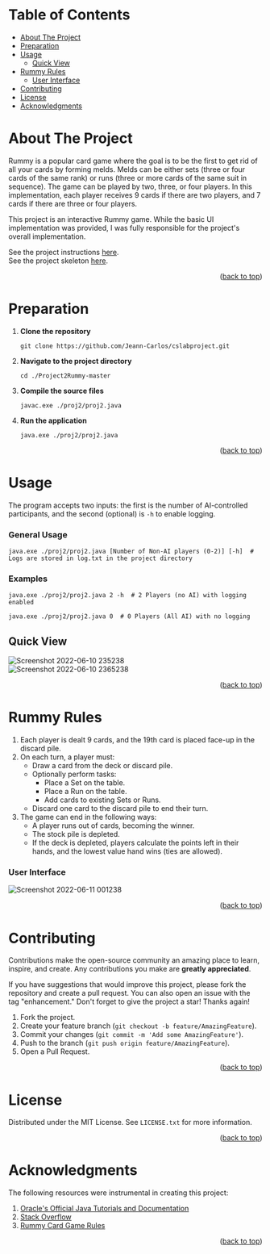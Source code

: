 
<div id="top"></div>

<!-- TABLE OF CONTENTS -->
# Table of Contents

<ul>
  <li><a href="#about-the-project">About The Project</a></li>
  <li><a href="#preparation">Preparation</a></li>
  <li>
    <a href="#usage">Usage</a>
    <ul>
      <li><a href="#quick-view">Quick View</a></li>
    </ul>
  </li>
  <li>
    <a href="#rummy-rules">Rummy Rules</a>
    <ul>
      <li><a href="#user-interface">User Interface</a></li>
    </ul>
  </li>
  <li><a href="#contributing">Contributing</a></li>
  <li><a href="#license">License</a></li>
  <li><a href="#acknowledgments">Acknowledgments</a></li>
</ul>

<!-- ABOUT THE PROJECT -->
# About The Project

Rummy is a popular card game where the goal is to be the first to get rid of all your cards by forming melds. Melds can be either sets (three or four cards of the same rank) or runs (three or more cards of the same suit in sequence). The game can be played by two, three, or four players. In this implementation, each player receives 9 cards if there are two players, and 7 cards if there are three or four players.

This project is an interactive Rummy game. While the basic UI implementation was provided, I was fully responsible for the project's overall implementation.

See the project instructions [here](https://github.com/Jeann-Carlos/Project2Rummy-master.git).  
See the project skeleton [here](https://piazza.com/class_profile/get_resource/kk4xy8jrsjxcb/kn4wcrcjvqd52y).

<p align="right">(<a href="#top">back to top</a>)</p>

# Preparation

1. **Clone the repository**  
   ```
   git clone https://github.com/Jeann-Carlos/cslabproject.git
   ```
2. **Navigate to the project directory**  
   ```
   cd ./Project2Rummy-master
   ```
3. **Compile the source files**  
   ```
   javac.exe ./proj2/proj2.java
   ```
4. **Run the application**  
   ```
   java.exe ./proj2/proj2.java
   ```

<p align="right">(<a href="#top">back to top</a>)</p>

<!-- USAGE EXAMPLES -->

# Usage

The program accepts two inputs: the first is the number of AI-controlled participants, and the second (optional) is `-h` to enable logging.

### General Usage
```
java.exe ./proj2/proj2.java [Number of Non-AI players (0-2)] [-h]  # Logs are stored in log.txt in the project directory
```

### Examples
```
java.exe ./proj2/proj2.java 2 -h  # 2 Players (no AI) with logging enabled
```
```
java.exe ./proj2/proj2.java 0  # 0 Players (All AI) with no logging
```

## Quick View

![Screenshot 2022-06-10 235238](https://user-images.githubusercontent.com/56929989/173177253-f7f50ebf-3290-48f4-b73d-25db44d42a0c.png)  
![Screenshot 2022-06-10 2365238](https://user-images.githubusercontent.com/56929989/173255419-1daef927-e04e-4750-9cd9-537eef54b4a9.png)

<p align="right">(<a href="#top">back to top</a>)</p>

# Rummy Rules

1. Each player is dealt 9 cards, and the 19th card is placed face-up in the discard pile.
2. On each turn, a player must:
   - Draw a card from the deck or discard pile.
   - Optionally perform tasks:
     - Place a Set on the table.
     - Place a Run on the table.
     - Add cards to existing Sets or Runs.
   - Discard one card to the discard pile to end their turn.
3. The game can end in the following ways:
   - A player runs out of cards, becoming the winner.
   - The stock pile is depleted.
   - If the deck is depleted, players calculate the points left in their hands, and the lowest value hand wins (ties are allowed).

### User Interface

![Screenshot 2022-06-11 001238](https://user-images.githubusercontent.com/56929989/173178011-737930a0-4934-4fe4-b538-779123722368.png)

<p align="right">(<a href="#top">back to top</a>)</p>

<!-- CONTRIBUTING -->

# Contributing

Contributions make the open-source community an amazing place to learn, inspire, and create. Any contributions you make are **greatly appreciated**.

If you have suggestions that would improve this project, please fork the repository and create a pull request. You can also open an issue with the tag "enhancement." Don't forget to give the project a star! Thanks again!

1. Fork the project.
2. Create your feature branch (`git checkout -b feature/AmazingFeature`).
3. Commit your changes (`git commit -m 'Add some AmazingFeature'`).
4. Push to the branch (`git push origin feature/AmazingFeature`).
5. Open a Pull Request.

<p align="right">(<a href="#top">back to top</a>)</p>

<!-- LICENSE -->

# License

Distributed under the MIT License. See `LICENSE.txt` for more information.

<p align="right">(<a href="#top">back to top</a>)</p>

<!-- ACKNOWLEDGMENTS -->

# Acknowledgments

The following resources were instrumental in creating this project:

1. [Oracle's Official Java Tutorials and Documentation](https://docs.oracle.com)
2. [Stack Overflow](https://stackoverflow.com)
3. [Rummy Card Game Rules](https://cardgames.io/rummy)

<p align="right">(<a href="#top">back to top</a>)</p>
